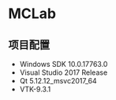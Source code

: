 # MCLab

## 项目配置

- Windows SDK 10.0.17763.0
- Visual Studio 2017 Release
- Qt 5.12.12_msvc2017_64
- VTK-9.3.1